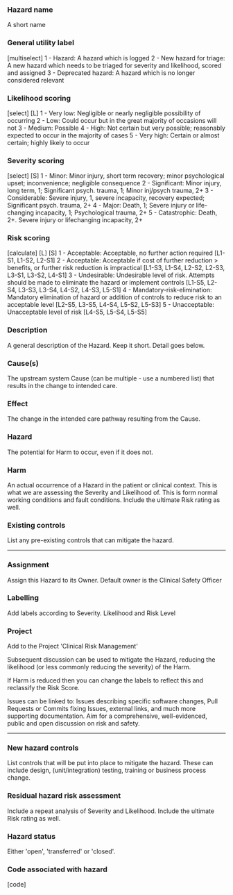 <!-- [icon] -->

### Hazard name
A short name

### General utility label
[multiselect]
1 - Hazard: A hazard which is logged
2 - New hazard for triage: A new hazard which needs to be triaged for severity and likelihood, scored and assigned
3 - Deprecated hazard: A hazard which is no longer considered relevant

### Likelihood scoring
[select] [L]
1 - Very low: Negligible or nearly negligible possibility of occurring
2 - Low: Could occur but in the great majority of occasions will not
3 - Medium: Possible
4 - High: Not certain but very possible; reasonably expected to occur in the majority of cases
5 - Very high: Certain or almost certain; highly likely to occur
    
### Severity scoring
[select] [S]
1 - Minor: Minor injury, short term recovery; minor psychological upset; inconvenience; negligible consequence
2 - Significant: Minor injury, long term, 1; Significant psych. trauma, 1; Minor inj/psych trauma, 2+
3 - Considerable: Severe injury, 1, severe incapacity, recovery expected; Significant psych. trauma, 2+
4 - Major: Death, 1; Severe injury or life-changing incapacity, 1; Psychological trauma, 2+
5 - Catastrophic: Death, 2+. Severe injury or lifechanging incapacity, 2+

### Risk scoring
[calculate] [L] [S]
1 - Acceptable: Acceptable, no further action required [L1-S1, L1-S2, L2-S1]
2 - Acceptable: Acceptable if cost of further reduction > benefits, or further risk reduction is impractical [L1-S3, L1-S4, L2-S2, L2-S3, L3-S1, L3-S2, L4-S1]
3 - Undesirable: Undesirable level of risk. Attempts should be made to eliminate the hazard or implement controls [L1-S5, L2-S4, L3-S3, L3-S4, L4-S2, L4-S3, L5-S1]
4 - Mandatory-risk-elimination: Mandatory elimination of hazard or addition of controls to reduce risk to an acceptable level [L2-S5, L3-S5, L4-S4, L5-S2, L5-S3]
5 - Unacceptable: Unacceptable level of risk [L4-S5, L5-S4, L5-S5]

### Description
A general description of the Hazard. Keep it short. Detail goes below.

### Cause(s)
The upstream system Cause (can be multiple - use a numbered list) that results in the change to intended care.

### Effect
The change in the intended care pathway resulting from the Cause.

### Hazard
The potential for Harm to occur, even if it does not.

### Harm
An actual occurrence of a Hazard in the patient or clinical context. This is what we are assessing the Severity and Likelihood of. This is form normal working conditions and fault conditions. Include the ultimate Risk rating as well.

### Existing controls
List any pre-existing controls that can mitigate the hazard.

-----

### Assignment
Assign this Hazard to its Owner. Default owner is the Clinical Safety Officer

### Labelling
Add labels according to Severity. Likelihood and Risk Level

### Project
Add to the Project 'Clinical Risk Management'

Subsequent discussion can be used to mitigate the Hazard, reducing the likelihood (or less commonly reducing the severity) of the Harm.

If Harm is reduced then you can change the labels to reflect this and reclassify the Risk Score.

Issues can be linked to: Issues describing specific software changes, Pull Requests or Commits fixing Issues, external links, and much more supporting documentation. Aim for a comprehensive, well-evidenced, public and open discussion on risk and safety.

-----

### New hazard controls
List controls that will be put into place to mitigate the hazard. These can include design, (unit/integration) testing, training or business process change.

### Residual hazard risk assessment
Include a repeat analysis of Severity and Likelihood. Include the ultimate Risk rating as well.

### Hazard status
Either 'open', 'transferred' or 'closed'.

### Code associated with hazard
[code]
